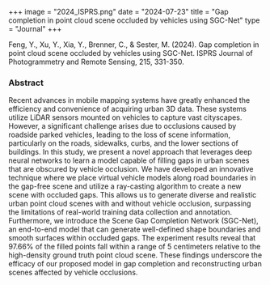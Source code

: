 +++
image = "2024_ISPRS.png"
date = "2024-07-23"
title = "Gap completion in point cloud scene occluded by vehicles using SGC-Net"
type = "Journal"
+++

Feng, Y., Xu, Y., Xia, Y., Brenner, C., & Sester, M. (2024). Gap completion in point cloud scene occluded by vehicles using SGC-Net. ISPRS Journal of Photogrammetry and Remote Sensing, 215, 331-350.

### Abstract

Recent advances in mobile mapping systems have greatly enhanced the efficiency and convenience of acquiring urban 3D data. These systems utilize LiDAR sensors mounted on vehicles to capture vast cityscapes. However, a significant challenge arises due to occlusions caused by roadside parked vehicles, leading to the loss of scene information, particularly on the roads, sidewalks, curbs, and the lower sections of buildings. In this study, we present a novel approach that leverages deep neural networks to learn a model capable of filling gaps in urban scenes that are obscured by vehicle occlusion. We have developed an innovative technique where we place virtual vehicle models along road boundaries in the gap-free scene and utilize a ray-casting algorithm to create a new scene with occluded gaps. This allows us to generate diverse and realistic urban point cloud scenes with and without vehicle occlusion, surpassing the limitations of real-world training data collection and annotation. Furthermore, we introduce the Scene Gap Completion Network (SGC-Net), an end-to-end model that can generate well-defined shape boundaries and smooth surfaces within occluded gaps. The experiment results reveal that 97.66% of the filled points fall within a range of 5 centimeters relative to the high-density ground truth point cloud scene. These findings underscore the efficacy of our proposed model in gap completion and reconstructing urban scenes affected by vehicle occlusions.